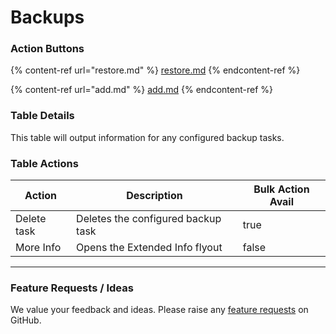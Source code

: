 # Backups

### Action Buttons

{% content-ref url="restore.md" %}
[restore.md](restore.md)
{% endcontent-ref %}

{% content-ref url="add.md" %}
[add.md](add.md)
{% endcontent-ref %}

### Table Details

This table will output information for any configured backup tasks.

### Table Actions

<table><thead><tr><th>Action</th><th>Description</th><th data-type="checkbox">Bulk Action Avail</th></tr></thead><tbody><tr><td>Delete task</td><td>Deletes the configured backup task</td><td>true</td></tr><tr><td>More Info</td><td>Opens the Extended Info flyout</td><td>false</td></tr></tbody></table>

***

### Feature Requests / Ideas

We value your feedback and ideas. Please raise any [feature requests](https://github.com/KelvinTegelaar/CIPP/issues/new?assignees=\&labels=enhancement%2Cno-priority\&projects=\&template=feature.yml\&title=%5BFeature+Request%5D%3A+) on GitHub.
